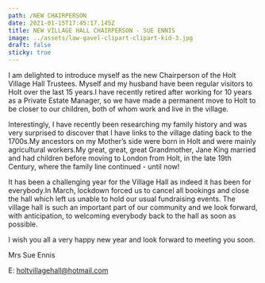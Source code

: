 ```yaml
---
path: /NEW CHAIRPERSON
date: 2021-01-15T17:45:17.145Z
title: NEW VILLAGE HALL CHAIRPERSON - SUE ENNIS
image: ../assets/law-gavel-clipart-clipart-kid-3.jpg
draft: false
sticky: true
---
```



I am delighted to introduce myself as the new Chairperson of the Holt Village Hall Trustees. Myself and my husband have been regular visitors to Holt over the last 15 years.I have recently retired after working for 10 years as a Private Estate Manager, so we have made a permanent move to Holt to be closer to our children, both of whom work and live in the village.

Interestingly, I have recently been researching my family history and was very surprised to discover that I have links to the village dating back to the 1700s.My ancestors on my Mother’s side were born in Holt and were mainly agricultural workers.My great, great, great Grandmother, Jane King married and had children before moving to London from Holt, in the late 19th Century, where the family line continued - until now!

It has been a challenging year for the Village Hall as indeed it has been for everybody.In March, lockdown forced us to cancel all bookings and close the hall which left us unable to hold our usual fundraising events. The village hall is such an important part of our community and we look forward, with anticipation, to welcoming everybody back to the hall as soon as possible.

I wish you all a very happy new year and look forward to meeting you soon.



Mrs Sue Ennis

E: holtvillagehall@hotmail.com